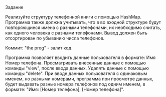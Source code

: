 Задание

Реализуйте структуру телефонной книги с помощью HashMap.
Программа также должна учитывать, что в во входной структуре будут повторяющиеся имена с разными телефонами, их необходимо считать, как одного человека с разными телефонами. Вывод должен быть отсортирован по убыванию числа телефонов.

Коммит: "the prog" - залит код.

Программа позволяет вводить данные пользователя в формате: Имя Номер телефона.
Просматривать внесенные данные с помощью команды "view", после ввода данных.
Удалять данные с помощью команды "delete".
При вводе данных пользователя с одинаковым именем, но разными номерами, программа при просмотре данных, будет выдавать разные номера телефонов под одним именем, в формате: "Имя: [Номер телефона], [Номер телефона]".
